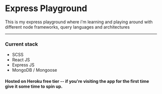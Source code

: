 # Express Playground

This is my express playground where i'm learning and playing around with different node frameworks, query languages and architectures

***

### Current stack
* SCSS
* React JS
* Express JS
* MongoDB / Mongoose

#### Hosted on Heroku free tier -- if you're visiting the app for the first time give it some time to spin up.